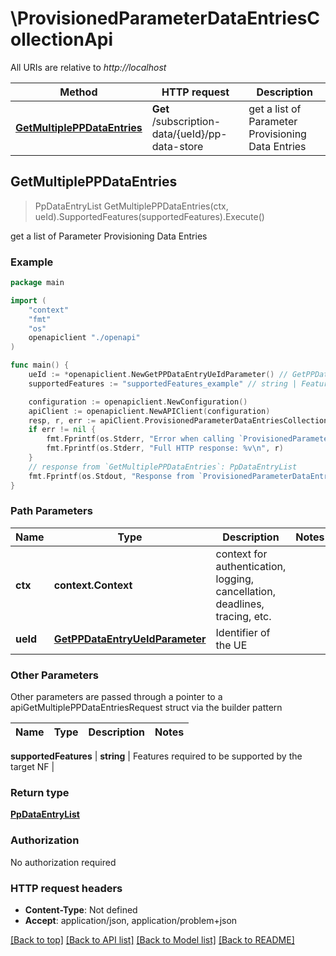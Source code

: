 # \ProvisionedParameterDataEntriesCollectionApi

All URIs are relative to *http://localhost*

Method | HTTP request | Description
------------- | ------------- | -------------
[**GetMultiplePPDataEntries**](ProvisionedParameterDataEntriesCollectionApi.md#GetMultiplePPDataEntries) | **Get** /subscription-data/{ueId}/pp-data-store | get a list of Parameter Provisioning Data Entries



## GetMultiplePPDataEntries

> PpDataEntryList GetMultiplePPDataEntries(ctx, ueId).SupportedFeatures(supportedFeatures).Execute()

get a list of Parameter Provisioning Data Entries

### Example

```go
package main

import (
    "context"
    "fmt"
    "os"
    openapiclient "./openapi"
)

func main() {
    ueId := *openapiclient.NewGetPPDataEntryUeIdParameter() // GetPPDataEntryUeIdParameter | Identifier of the UE
    supportedFeatures := "supportedFeatures_example" // string | Features required to be supported by the target NF (optional)

    configuration := openapiclient.NewConfiguration()
    apiClient := openapiclient.NewAPIClient(configuration)
    resp, r, err := apiClient.ProvisionedParameterDataEntriesCollectionApi.GetMultiplePPDataEntries(context.Background(), ueId).SupportedFeatures(supportedFeatures).Execute()
    if err != nil {
        fmt.Fprintf(os.Stderr, "Error when calling `ProvisionedParameterDataEntriesCollectionApi.GetMultiplePPDataEntries``: %v\n", err)
        fmt.Fprintf(os.Stderr, "Full HTTP response: %v\n", r)
    }
    // response from `GetMultiplePPDataEntries`: PpDataEntryList
    fmt.Fprintf(os.Stdout, "Response from `ProvisionedParameterDataEntriesCollectionApi.GetMultiplePPDataEntries`: %v\n", resp)
}
```

### Path Parameters


Name | Type | Description  | Notes
------------- | ------------- | ------------- | -------------
**ctx** | **context.Context** | context for authentication, logging, cancellation, deadlines, tracing, etc.
**ueId** | [**GetPPDataEntryUeIdParameter**](.md) | Identifier of the UE | 

### Other Parameters

Other parameters are passed through a pointer to a apiGetMultiplePPDataEntriesRequest struct via the builder pattern


Name | Type | Description  | Notes
------------- | ------------- | ------------- | -------------

 **supportedFeatures** | **string** | Features required to be supported by the target NF | 

### Return type

[**PpDataEntryList**](PpDataEntryList.md)

### Authorization

No authorization required

### HTTP request headers

- **Content-Type**: Not defined
- **Accept**: application/json, application/problem+json

[[Back to top]](#) [[Back to API list]](../README.md#documentation-for-api-endpoints)
[[Back to Model list]](../README.md#documentation-for-models)
[[Back to README]](../README.md)

